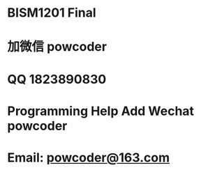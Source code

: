 # BISM1201 Final
# 加微信 powcoder

# QQ 1823890830

# Programming Help Add Wechat powcoder

# Email: powcoder@163.com

